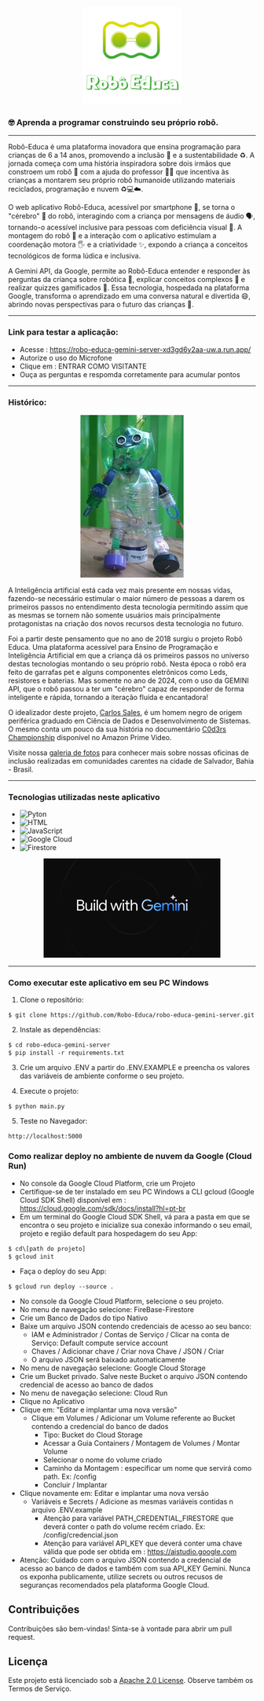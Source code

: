 <div align="center">
<img src="static/images/logo.png" alt="Logo">
</div>

### 🤓 Aprenda a programar construindo seu próprio robô.

<hr>

Robô-Educa  é uma plataforma inovadora que ensina programação para crianças de 6 a 14 anos, promovendo a inclusão 🤝 e a sustentabilidade ♻️. A jornada começa com uma história inspiradora sobre dois irmãos que constroem um robô 🤖 com a ajuda do professor 👨‍🏫 que incentiva às crianças a montarem seu próprio robô humanoide utilizando materiais reciclados, programação e nuvem ♻️💻☁️.

O web aplicativo Robô-Educa, acessível por smartphone 📱, se torna o "cérebro" 🧠 do robô, interagindo com a criança por mensagens de áudio 🗣️, tornando-o acessível inclusive para pessoas com deficiência visual 👀. A montagem do robô 🤖 e a interação com o aplicativo estimulam a coordenação motora 🖐️ e a criatividade ✨, expondo a criança a conceitos tecnológicos de forma lúdica e inclusiva.

A Gemini API, da Google, permite ao Robô-Educa entender e responder às perguntas da criança sobre robótica 🤖, explicar conceitos complexos 🤯 e realizar quizzes gamificados 🎉. Essa tecnologia, hospedada na plataforma Google, transforma o aprendizado em uma conversa natural e divertida 😄, abrindo novas perspectivas para o futuro das crianças 🚀.

<hr>

### Link para testar a aplicação:
* Acesse : https://robo-educa-gemini-server-xd3gd6y2aa-uw.a.run.app/
* Autorize o uso do Microfone 
* Clique em : ENTRAR COMO VISITANTE
* Ouça as perguntas e respomda corretamente para acumular pontos

<hr>

### Histórico:

<div align="center">
<img src="static/images/robopet.jpg" alt="Logo">
</div>

A Inteligência artificial está cada vez mais presente em nossas vidas, fazendo-se necessário estimular o maior número de pessoas a darem os primeiros passos no entendimento desta tecnologia permitindo assim que as mesmas se tornem não somente usuários mais principalmente protagonistas na criação dos novos recursos desta tecnologia no futuro.

Foi a partir deste pensamento que no ano de 2018 surgiu o projeto Robô Educa. Uma plataforma acessível para Ensino de Programação e Inteligência Artificial em que a criança dá os primeiros passos no universo destas tecnologias montando o seu próprio robô. Nesta época o robô era feito de garrafas pet e alguns componentes eletrônicos como Leds, resistores e baterias.
Mas somente no ano de 2024, com o uso da GEMINI API, que o robô passou a ter um "cérebro" capaz de responder de forma inteligente e rápida, tornando a iteração fluida e encantadora!

O idealizador deste projeto, [Carlos Sales](https://drive.google.com/file/d/1KPPJQhNn_YsWYK6qllP6muns6WlSRyM1/view?usp=sharing), é um homem negro de origem periférica graduado em Ciência de Dados e Desenvolvimento de Sistemas. O mesmo conta um pouco da sua história no documentário [C0d3rs Championship](https://www.primevideo.com/detail/0GS98CG03BVM7C224YK7KIWXOJ) disponível no Amazon Prime Video. 

Visite nossa [galeria de fotos](https://photos.app.goo.gl/yJiewdTTsNFtmF846) para conhecer mais sobre nossas oficinas de inclusão realizadas em comunidades carentes na cidade de Salvador, Bahia - Brasil.

<hr>

### Tecnologias utilizadas neste aplicativo

- ![Pyton](https://img.shields.io/badge/python-v3-green)
- ![HTML](https://img.shields.io/badge/HTML-5-orange)
- ![JavaScript](https://img.shields.io/badge/JavaScript-ES6-yellow)
- ![Google Cloud](https://img.shields.io/badge/Google_Cloud-gray?style=for-the-badge&logo=google-cloud)
- ![Firestore](https://img.shields.io/badge/Firebase-Firestore-orange?style=for-the-badge&logo=firebase)

<div align="center">
<img src="static/images/gemini.png" alt="Logo Gemini API">
</div>

<hr>

### Como executar este aplicativo em seu PC Windows

1. Clone o repositório:
```
$ git clone https://github.com/Robo-Educa/robo-educa-gemini-server.git 
```
2. Instale as dependências:
```
$ cd robo-educa-gemini-server
$ pip install -r requirements.txt
```
3. Crie um arquivo .ENV a partir do .ENV.EXAMPLE e preencha os valores das variáveis de ambiente conforme o seu projeto.

4. Execute o projeto:
```
$ python main.py
```
5. Teste no Navegador:
```
http://localhost:5000
```

### Como realizar deploy no ambiente de nuvem da Google (Cloud Run)
* No console da Google Cloud Platform, crie um Projeto 
* Certifique-se de ter instalado em seu PC Windows a CLI gcloud (Google Cloud SDK Shell) disponível em : https://cloud.google.com/sdk/docs/install?hl=pt-br
* Em um terminal do Google Cloud SDK Shell, vá para a pasta em que se encontra o seu projeto e inicialize sua conexão informando o seu email, projeto e região default para hospedagem do seu App:
```
$ cd\[path do projeto]
$ gcloud init
```
* Faça o deploy do seu App:
```
$ gcloud run deploy --source .
```
* No console da Google Cloud Platform, selecione o seu projeto.
* No menu de navegação selecione: FireBase-Firestore 
* Crie um Banco de Dados do tipo Nativo
* Baixe um arquivo JSON contendo credenciais de acesso ao seu banco:
    * IAM e Administrador / Contas de Serviço / Clicar na conta de Serviço: Default compute service account
    * Chaves / Adicionar chave / Criar nova Chave / JSON / Criar
    * O arquivo JSON será baixado automaticamente
* No menu de navegação selecione: Google Cloud Storage
* Crie um Bucket privado. Salve neste Bucket o arquivo JSON contendo credencial de acesso ao banco de dados
* No menu de navegação selecione: Cloud Run 
* Clique no Aplicativo 
* Clique em: "Editar e implantar uma nova versão"
    * Clique em Volumes / Adicionar um Volume referente ao Bucket contendo a credencial do banco de dados
        * Tipo: Bucket do Cloud Storage
        * Acessar a Guia Containers / Montagem de Volumes / Montar Volume
        * Selecionar o nome do volume criado 
        * Caminho da Montagem : especificar um nome que servirá como path. Ex: /config
        * Concluir / Implantar
* Clique novamente em: Editar e implantar uma nova versão    
    * Variáveis e Secrets / Adicione as mesmas variáveis contidas n arquivo .ENV.example
        * Atenção para variável PATH_CREDENTIAL_FIRESTORE que deverá conter o path do volume recém criado. Ex: /config/credencial.json
        * Atenção para variável API_KEY que deverá conter uma chave válida que pode ser obtida em : https://aistudio.google.com
* Atenção: Cuidado com o arquivo JSON contendo a credencial de acesso ao banco de dados e também com sua API_KEY Gemini. Nunca os exponha publicamente, utilize secrets ou outros recusos de seguranças recomendados pela plataforma Google Cloud.

## Contribuições

Contribuições são bem-vindas! Sinta-se à vontade para abrir um pull request.

## Licença

Este projeto está licenciado sob a [Apache 2.0 License](LICENSE). Observe também os Termos de Serviço.

